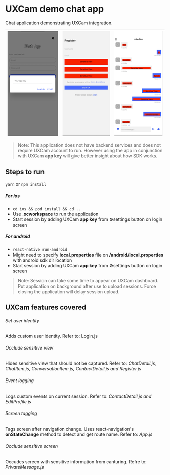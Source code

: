 # UXCam demo chat app
Chat application demonstrating UXCam integration.

| ![Alt text](/screenshots/sc-1.png?raw=true "Add app key") | ![Alt text](/screenshots/sc-3.png?raw=true "Register") | ![Alt text](/screenshots/sc-5.png?raw=true "Conversation") |
| - | - | - |

>Note: This application does not have backend services and does not require UXCam account to run. However using the app in conjunction with UXCam **app key** will give better insight about how SDK works.

## Steps to run
`yarn` or `npm install`

##### For ios
* `cd ios && pod install && cd ..`
* Use **.xcworkspace** to run the application
* Start session by adding UXCam **app key** from ⚙️settings button on login screen

##### For android
* `react-native run-android`
* Might need to specify **local.properties** file on **/android/local.properties** with android sdk dir location
* Start session by adding UXCam **app key** from ⚙️settings button on login screen
>Note: Session can take some time to appear on UXCam dashboard. Put application on background after use to upload sessions. Force closing the application will delay session upload.

## UXCam features covered
###### Set user identity
Adds custom user identity. Refer to: Login.js
###### Occlude sensitive view
Hides sensitive view that should not be captured. Refer to: *ChatDetail.js, ChatItem.js, ConversationItem.js, ContactDetail.js and Register.js*
###### Event logging
Logs custom events on current session. Refer to: *ContactDetail.js and EditProfile.js*
###### Screen tagging
Tags screen after navigation change. Uses react-navigation's **onStateChange** method to detect and get route name. Refer to: *App.js*
###### Occlude sensitive screen
Occudes screen with sensitive information from canturing. Refre to: *PrivateMessage.js*
